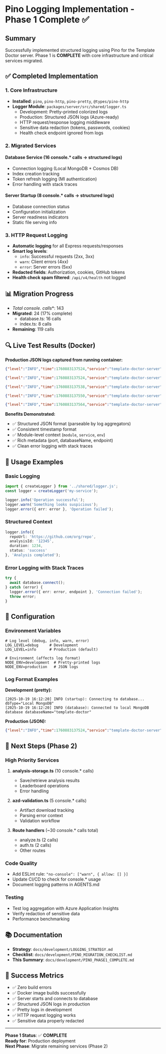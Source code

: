# Pino Logging Implementation - Phase 1 Complete ✅

## Summary

Successfully implemented structured logging using Pino for the Template Doctor server. Phase 1 is **COMPLETE** with core infrastructure and critical services migrated.

## ✅ Completed Implementation

### 1. Core Infrastructure
- **Installed**: `pino`, `pino-http`, `pino-pretty`, `@types/pino-http`
- **Logger Module**: `packages/server/src/shared/logger.ts`
  - Development: Pretty-printed colorized logs
  - Production: Structured JSON logs (Azure-ready)
  - HTTP request/response logging middleware
  - Sensitive data redaction (tokens, passwords, cookies)
  - Health check endpoint ignored from logs

### 2. Migrated Services

#### Database Service (16 console.* calls → structured logs)
- Connection logging (Local MongoDB + Cosmos DB)
- Index creation tracking
- Token refresh logging (MI authentication)
- Error handling with stack traces

#### Server Startup (8 console.* calls → structured logs)
- Database connection status
- Configuration initialization
- Server readiness indicators
- Static file serving info

### 3. HTTP Request Logging
- **Automatic logging** for all Express requests/responses
- **Smart log levels**:
  - `info`: Successful requests (2xx, 3xx)
  - `warn`: Client errors (4xx)
  - `error`: Server errors (5xx)
- **Redacted fields**: Authorization, cookies, GitHub tokens
- **Health check spam filtered**: `/api/v4/health` not logged

## 📊 Migration Progress

- **Total console.* calls**: 143
- **Migrated**: 24 (17% complete)
  - database.ts: 16 calls
  - index.ts: 8 calls
- **Remaining**: 119 calls

## 🔍 Live Test Results (Docker)

**Production JSON logs captured from running container:**

```json
{"level":"INFO","time":1760883137524,"service":"template-doctor-server","env":"production","module":"startup","dbType":"Local MongoDB","msg":"Connecting to database..."}

{"level":"INFO","time":1760883137524,"service":"template-doctor-server","env":"production","module":"database","endpoint":"mongodb://mongodb:27017/template-doctor","msg":"Connecting to local MongoDB"}

{"level":"INFO","time":1760883137538,"service":"template-doctor-server","env":"production","module":"startup","port":3000,"msg":"Template Doctor server running"}

{"level":"INFO","time":1760883137550,"service":"template-doctor-server","env":"production","module":"database","databaseName":"template-doctor","msg":"Connected to local MongoDB database"}

{"level":"INFO","time":1760883137564,"service":"template-doctor-server","env":"production","module":"database","msg":"Indexes created successfully"}
```

**Benefits Demonstrated:**
- ✅ Structured JSON format (parseable by log aggregators)
- ✅ Consistent timestamp format
- ✅ Module-level context (`module`, `service`, `env`)
- ✅ Rich metadata (port, databaseName, endpoint)
- ✅ Clean error logging with stack traces

## 🎯 Usage Examples

### Basic Logging
```typescript
import { createLogger } from '../shared/logger.js';
const logger = createLogger('my-service');

logger.info('Operation successful');
logger.warn('Something looks suspicious');
logger.error({ err: error }, 'Operation failed');
```

### Structured Context
```typescript
logger.info({
  repoUrl: 'https://github.com/org/repo',
  analysisId: '12345',
  duration: 1234,
  status: 'success'
}, 'Analysis completed');
```

### Error Logging with Stack Traces
```typescript
try {
  await database.connect();
} catch (error) {
  logger.error({ err: error, endpoint }, 'Connection failed');
  throw error;
}
```

## 📝 Configuration

### Environment Variables
```env
# Log level (debug, info, warn, error)
LOG_LEVEL=debug     # Development
LOG_LEVEL=info      # Production (default)

# Environment (affects log format)
NODE_ENV=development  # Pretty-printed logs
NODE_ENV=production   # JSON logs
```

### Log Format Examples

**Development (pretty):**
```
[2025-10-19 16:12:20] INFO (startup): Connecting to database... dbType="Local MongoDB"
[2025-10-19 16:12:20] INFO (database): Connected to local MongoDB database databaseName="template-doctor"
```

**Production (JSON):**
```json
{"level":"INFO","time":1760883137524,"service":"template-doctor-server","module":"startup","msg":"Connecting to database..."}
```

## 🚀 Next Steps (Phase 2)

### High Priority Services
1. **analysis-storage.ts** (10 console.* calls)
   - Save/retrieve analysis results
   - Leaderboard operations
   - Error handling

2. **azd-validation.ts** (5 console.* calls)
   - Artifact download tracking
   - Parsing error context
   - Validation workflow

3. **Route handlers** (~30 console.* calls total)
   - analyze.ts (2 calls)
   - auth.ts (2 calls)
   - Other routes

### Code Quality
- Add ESLint rule: `"no-console": ["warn", { allow: [] }]`
- Update CI/CD to check for console.* usage
- Document logging patterns in AGENTS.md

### Testing
- Test log aggregation with Azure Application Insights
- Verify redaction of sensitive data
- Performance benchmarking

## 📚 Documentation

- **Strategy**: `docs/development/LOGGING_STRATEGY.md`
- **Checklist**: `docs/development/PINO_MIGRATION_CHECKLIST.md`
- **This Summary**: `docs/development/PINO_PHASE1_COMPLETE.md`

## 🎉 Success Metrics

- ✅ Zero build errors
- ✅ Docker image builds successfully
- ✅ Server starts and connects to database
- ✅ Structured JSON logs in production
- ✅ Pretty logs in development
- ✅ HTTP request logging works
- ✅ Sensitive data properly redacted

---

**Phase 1 Status**: ✅ **COMPLETE**  
**Ready for**: Production deployment  
**Next Phase**: Migrate remaining services (Phase 2)
